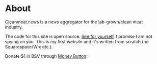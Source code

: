 # About

Cleanmeat.news is a news aggregator for the lab-grown/clean meat industry.

The code for this site is open source. [See for yourself][1]. I promise I am not spying on you. This is my first website and it's written from scratch (no Squarespace/Wix etc.).

Donate $1 in BSV through [Money Button][2]:
<script src="https://www.moneybutton.com/moneybutton.js"></script>
<div class="money-button"
  data-label="Donate"
  data-op-return="Thank you! :)"
  data-to="14727"
  data-amount="1"
  data-currency="USD"
></div>

[1]: https://github.com/j0hnchavez/j0hnchavez.github.io
[2]: https://docs.moneybutton.com/docs/mb-overview.html